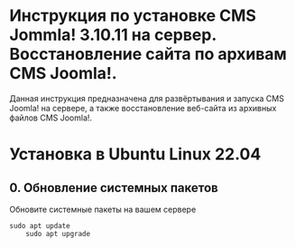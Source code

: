 # Инструкция по установке CMS Jommla! 3.10.11 на сервер. Восстановление сайта по архивам CMS Joomla!.
Данная инструкция предназначена для развёртывания и запуска CMS Joomla! на сервере, а также восстановление веб-сайта из архивных файлов CMS Joomla!.
# Установка в Ubuntu Linux 22.04
## 0. Обновление системных пакетов
Обновите системные пакеты на вашем сервере
```
sudo apt update
	sudo apt upgrade
```
